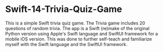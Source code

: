 # Swift-14-Trivia-Quiz-Game

This is a simple Swift trivia quiz game. The Trivia game includes 20 questions of random trivia. The app is a Swift (re)make of the original Python version using Apple's Swift language and SwiftUI framework for a mobile iOS version.
This was done to further self-teach and familiarize myself with the Swift language and the SwiftUI framework.



